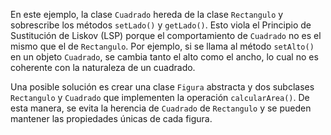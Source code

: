 En este ejemplo, la clase `Cuadrado` hereda de la clase `Rectangulo` y sobrescribe los métodos `setLado()` y `getLado()`. Esto viola el Principio de Sustitución de Liskov (LSP) porque el comportamiento de `Cuadrado` no es el mismo que el de `Rectangulo`. Por ejemplo, si se llama al método `setAlto()` en un objeto `Cuadrado`, se cambia tanto el alto como el ancho, lo cual no es coherente con la naturaleza de un cuadrado.

Una posible solución es crear una clase `Figura` abstracta y dos subclases `Rectangulo` y `Cuadrado` que implementen la operación `calcularArea()`. De esta manera, se evita la herencia de `Cuadrado` de `Rectangulo` y se pueden mantener las propiedades únicas de cada figura.
